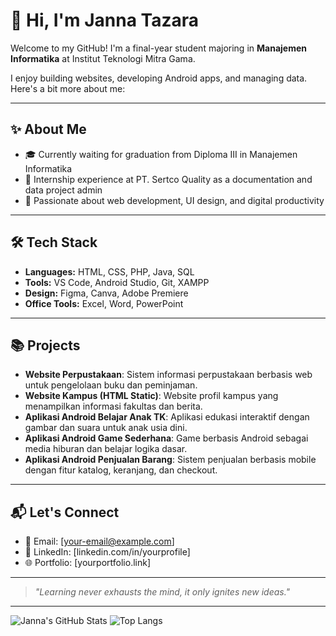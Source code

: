 
# 👋 Hi, I'm Janna Tazara

Welcome to my GitHub! I'm a final-year student majoring in **Manajemen Informatika** at Institut Teknologi Mitra Gama.

I enjoy building websites, developing Android apps, and managing data. Here's a bit more about me:

---

## ✨ About Me
- 🎓 Currently waiting for graduation from Diploma III in Manajemen Informatika
- 💼 Internship experience at PT. Sertco Quality as a documentation and data project admin
- 🌱 Passionate about web development, UI design, and digital productivity

---

## 🛠️ Tech Stack
- **Languages:** HTML, CSS, PHP, Java, SQL
- **Tools:** VS Code, Android Studio, Git, XAMPP
- **Design:** Figma, Canva, Adobe Premiere
- **Office Tools:** Excel, Word, PowerPoint

---

## 📚 Projects
- **Website Perpustakaan**: Sistem informasi perpustakaan berbasis web untuk pengelolaan buku dan peminjaman.
- **Website Kampus (HTML Static)**: Website profil kampus yang menampilkan informasi fakultas dan berita.
- **Aplikasi Android Belajar Anak TK**: Aplikasi edukasi interaktif dengan gambar dan suara untuk anak usia dini.
- **Aplikasi Android Game Sederhana**: Game berbasis Android sebagai media hiburan dan belajar logika dasar.
- **Aplikasi Android Penjualan Barang**: Sistem penjualan berbasis mobile dengan fitur katalog, keranjang, dan checkout.

---

## 📬 Let's Connect
- 📧 Email: [your-email@example.com]
- 💼 LinkedIn: [linkedin.com/in/yourprofile]
- 🌐 Portfolio: [yourportfolio.link]

---

> _"Learning never exhausts the mind, it only ignites new ideas."_

---

![Janna's GitHub Stats](https://github-readme-stats.vercel.app/api?username=jannatazara&show_icons=true&theme=default)
![Top Langs](https://github-readme-stats.vercel.app/api/top-langs/?username=jannatazara&layout=compact)
